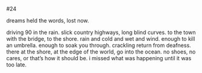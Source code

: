 #24

dreams held the words, lost now.

driving 90 in the rain. slick country highways, long blind curves. to the town with the bridge, to the shore. rain and cold and wet and wind. enough to kill an umbrella. enough to soak you through. crackling return from deafness. there at the shore, at the edge of the world, go into the ocean. no shoes, no cares, or that’s how it should be. i missed what was happening until it was too late. 